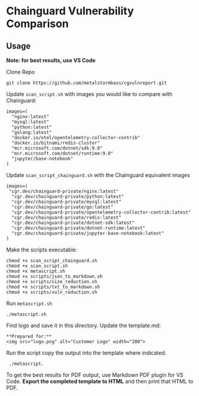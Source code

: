 # Chainguard Vulnerability Comparison

## Usage

**Note: for best results, use VS Code**

Clone Repo

```
git clone https://github.com/metalstormbass/cgvulnreport.git
```

Update ```scan_script.sh``` with images you would like to compare with Chainguard:

```
images=(
  "nginx:latest"
  "mysql:latest"
  "python:latest"
  "golang:latest"
  "docker.io/otel/opentelemetry-collector-contrib"
  "docker.io/bitnami/redis-cluster"
  "mcr.microsoft.com/dotnet/sdk:9.0"
  "mcr.microsoft.com/dotnet/runtime:9.0"
  "jupyter/base-notebook"
)
```

Update ```scan_script_chainguard.sh``` with the Chainguard equivalent images

```
images=(
 "cgr.dev/chainguard-private/nginx:latest"
  "cgr.dev/chainguard-private/python:latest"
  "cgr.dev/chainguard-private/mysql:latest"
  "cgr.dev/chainguard-private/go:latest"
  "cgr.dev/chainguard-private/opentelemetry-collector-contrib:latest"
  "cgr.dev/chainguard-private/redis:latest"
  "cgr.dev/chainguard-private/dotnet-sdk:latest"
  "cgr.dev/chainguard-private/dotnet-runtime:latest"
  "cgr.dev/chainguard-private/jupyter-base-notebook:latest"
)
```

Make the scripts executable:

```
chmod +x scan_script_chainguard.sh
chmod +x scan_script.sh
chmod +x metascript.sh
chmod +x scripts/json_to_markdown.sh
chmod +x scripts/size_reduction.sh
chmod +x scripts/txt_to_markdown.sh
chmod +x scripts/vuln_reduction.sh
```
Run ```metascript.sh```

```
./metascript.sh
```

Find logo and save it in this directory. Update the template.md:

```
**Prepared for:**  
<img src="logo.png" alt="Customer Logo" width="200">
```

Run the script copy the output into the template where indicated.

```
 ./metascript. 
```

To get the best results for PDF output, use Markdown PDF plugin for VS Code. **Export the completed template to HTML** and then print that HTML to PDF.
